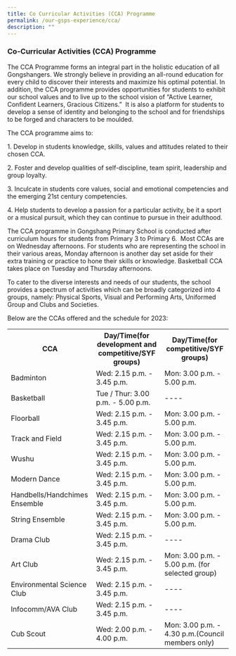 ```yaml
---
title: Co Curricular Activities (CCA) Programme
permalink: /our-gsps-experience/cca/
description: ""
---
```

### **Co-Curricular Activities (CCA) Programme**
       

The CCA Programme forms an integral part in the holistic education of all Gongshangers. We strongly believe in providing an all-round education for every child to discover their interests and maximize his optimal potential. In addition, the CCA programme provides opportunities for students to exhibit our school values and to live up to the school vision of “Active Learner, Confident Learners, Gracious Citizens.”&nbsp; It is also a platform for students to develop a sense of identity and belonging to the school and for friendships to be forged and characters to be moulded.

The CCA programme aims to:

1\. Develop in students knowledge, skills, values and attitudes related to their chosen CCA.

2\. Foster and develop qualities of self-discipline, team spirit, leadership and group loyalty.

3\. Inculcate in students core values, social and emotional competencies and the emerging 21st century competencies.

4\. Help students to develop a passion for a particular activity, be it a sport or a musical pursuit, which they can continue to pursue in their adulthood.

The CCA programme in Gongshang Primary School is conducted after curriculum hours for students from Primary 3 to Primary 6.&nbsp; Most CCAs are on Wednesday afternoons. For students who are representing the school in their various areas, Monday afternoon is another day set aside for their extra training or practice to hone their skills or knowledge. Basketball CCA takes place on Tuesday and Thursday afternoons.

To cater to the diverse interests and needs of our students, the school provides a spectrum of activities which can be broadly categorized into 4 groups, namely: Physical Sports, Visual and Performing Arts, Uniformed Group and Clubs and Societies.

Below are the CCAs offered and the schedule for 2023:


<table>
  <tbody><tr>
    <th>CCA</th>
    <th>Day/Time(for development and competitive/SYF groups)</th>
    <th>Day/Time(for competitive/SYF groups)</th>
  </tr>
  <tr>
    <td>Badminton</td>
    <td>Wed: 2.15 p.m. - 3.45 p.m.</td>
    <td>Mon: 3.00 p.m. - 5.00 p.m.</td>
  </tr>
  <tr>
    <td>Basketball</td>
    <td>Tue / Thur: 3.00 p.m. - 5.00 p.m.</td>
    <td>----</td>
  </tr>
	 <tr>
    <td>Floorball</td>
    <td>Wed: 2.15 p.m. - 3.45 p.m.</td>
    <td>Mon: 3.00 p.m. - 5.00 p.m.</td>
	</tr>
	
  <tr>
    <td>Track and Field</td>
    <td>Wed: 2.15 p.m. - 3.45 p.m.</td>
    <td>Mon: 3.00 p.m. - 5.00 p.m.</td>
  </tr>
  <tr>
    <td>Wushu</td>
    <td>Wed: 2.15 p.m. - 3.45 p.m.</td>
    <td>Mon: 3.00 p.m. - 5.00 p.m.</td>
  </tr>
	 <tr>
    <td>Modern Dance</td>
    <td>Wed: 2.15 p.m. - 3.45 p.m.</td>
    <td>Mon: 3.00 p.m. - 5.00 p.m.</td>
  </tr>
	
  <tr>
    <td>Handbells/Handchimes Ensemble</td>
    <td>Wed: 2.15 p.m. - 3.45 p.m.</td>
    <td>Mon: 3.00 p.m. - 5.00 p.m.</td>
  </tr>
  <tr>
    <td>String Ensemble</td>
    <td>Wed: 2.15 p.m. - 3.45 p.m.</td>
    <td>Mon: 3.00 p.m. - 5.00 p.m.</td>
  </tr>
    <tr><td>Drama Club</td>
    <td>Wed: 2.15 p.m. - 3.45 p.m.</td>
    <td>----</td>

  </tr><tr>
    <td>Art Club</td>
    <td>Wed: 2.15 p.m. - 3.45 p.m.</td>
    <td>Mon: 3.00 p.m. - 5.00 p.m. (for selected group)</td>
	</tr>
  <tr>
    <td>Environmental Science Club</td>
    <td>Wed: 2.15 p.m. - 3.45 p.m.</td>
    <td>----</td>
	</tr>
	 <tr>
    <td>Infocomm/AVA Club</td>
    <td>Wed: 2.15 p.m. - 3.45 p.m.</td>
    <td>----</td>
	</tr>
	 
  <tr>
    <td>Cub Scout</td>
    <td>Wed: 2.00 p.m. - 4.00 p.m.</td>
    <td>Mon: 3.00 p.m. - 4.30 p.m.(Council members only)</td>
	</tr>
  <tr>
 
 
  

	
</tr></tbody></table>



